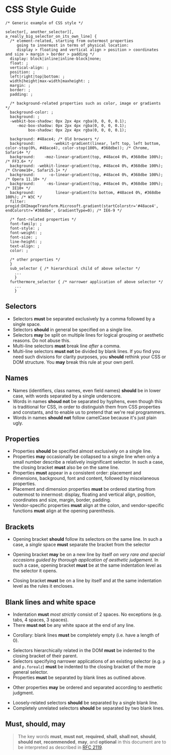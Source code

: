 CSS Style Guide
===============

    /* Generic example of CSS style */
    
    selector[, another_selector][,
    a_really_big_selector_on_its_own_line] {
      /* element-related, starting from outermost properties
         going to innermost in terms of physical location:
         display > floating and vertical align > position > coordinates and size > margin > border > padding */
      display: block|inline|inline-block|none;
      float: ;
      vertical-align: ;
      position: ;
      left|right|top|bottom: ;
      width|height|max-width|maxheight: ;
      margin: ;
      border: ;
      padding: ;
    
      /* background-related properties such as color, image or gradients */
      background-color: ;
      background: ;
      -webkit-box-shadow: 0px 2px 4px rgba(0, 0, 0, 0.1);
         -moz-box-shadow: 0px 2px 4px rgba(0, 0, 0, 0.1);
              box-shadow: 0px 2px 4px rgba(0, 0, 0, 0.1);
              
      background: #48ace4; /* Old browsers */
      background:        -webkit-gradient(linear, left top, left bottom, color-stop(0%, #48ace4), color-stop(100%, #368dbe)); /* Chrome, Safari4+ */
      background:    -moz-linear-gradient(top, #48ace4 0%, #368dbe 100%); /* FF3.6+ */
      background: -webkit-linear-gradient(top, #48ace4 0%, #368dbe 100%); /* Chrome10+, Safari5.1+ */
      background:      -o-linear-gradient(top, #48ace4 0%, #368dbe 100%); /* Opera 11.10+ */
      background:     -ms-linear-gradient(top, #48ace4 0%, #368dbe 100%); /* IE10+ */
      background:         linear-gradient(to bottom, #48ace4 0%, #368dbe 100%); /* W3C */
      filter: progid:DXImageTransform.Microsoft.gradient(startColorstr='#48ace4', endColorstr='#368dbe', GradientType=0); /* IE6-9 */
  
      /* font-related properties */
      font-family: ;
      font-style: ;
      font-weight: ;
      font-size: ;
      line-height: ;
      text-align: ;
      color: ;
      
      /* other properties */
      }
      sub_selector { /* hierarchical child of above selector */
        ...
        }
      furthermore_selector { /* narrower application of above selector */
        ...
        }


Selectors
---------
* Selectors **must** be separated exclusively by a comma followed by a single space.
* Selectors **should** in general be specified on a single line.
* Selectors **may** be split on multiple lines for logical grouping or aesthetic reasons. Do not abuse this.
* Multi-line selectors **must** break line _after_ a comma.
* Multi-line selectors **must not** be divided by blank lines. If you find you need such divisions for clarity
  purposes, you **should** rethink your CSS or DOM structure. You **may** break this rule at your own peril.


Names
-----
* Names (identifiers, class names, even field names) **should** be in lower case, with words separated by a
  single underscore.
* Words in names **shoud not** be separated by hyphens, even though this is traditional for CSS, in order to
  distinguish them from CSS properties and constants, and to enable us to pretend that we're real programmers.
* Words in names **should not** follow camelCase because it's just plain ugly.


Properties
----------
* Properties **should** be specified almost exclusively on a single line.
* Properties **may** occasionally be collapsed to a single line when only a small number describe a relatively
  insignificant selector. In such a case, the closing bracket **must** also be on the same line.
* Properties **must** appear in a consistent order: placement and dimensions, background, font and content, followed
  by miscelaneous properties.
* Placement and dimension properties **must** be ordered starting from outermost to innermost:
  display, floating and vertical align, position, coordinates and size, margin, border, padding.
* Vendor-specific properties **must** align at the colon, and vendor-specific functions **must**
  align at the opening parenthesis.

Brackets
--------

* Opening bracket **should** follow its selectors on the same line.
  In such a case, a _single_ space **must** separate the bracket from the selector
- Opening bracket **may** be on a new line by itself
  _on very rare and special occasions guided by thorough application of aesthetic judgement_.
  In such a case, opening bracket **must** be at the same indentation level as the selector it opens.
* Closing bracket **must** be on a line by itself and at the same indentation level as the rules it encloses.      


Blank lines and white space
-----

* Indentation **must** _most strictly_ consist of 2 spaces. No exceptions (e.g. tabs, 4 spaces, 3 spaces).
* There **must not** be any white space at the end of any line.
- Corollary: blank lines **must** be completely empty (i.e. have a length of 0).
* Selectors hierarchically related in the DOM **must** be indented to the closing bracket of their parent.
* Selectors specifying narrower applications of an existing selector (e.g. `p` and `p.forealz`) **must**
  be indented to the closing bracket of the more general selector.
* Properties **must** be separated by blank lines as outlined above.
- Other properties **may** be ordered and separated according to aesthetic judgment.
* Loosely-related selectors **should** be separated by a single blank line.
* Completely unrelated selectors **should** be separated by two blank lines.


Must, should, may
----

> The key words **must**, **must not**, **required**, **shall**,
**shall not**, **should**, **should not**, **recommended**, **may**,
and **optional** in this document are to be interpreted as described in
[RFC 2119](http://pretty-rfc.herokuapp.com/RFC2119).

